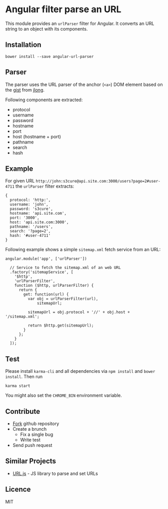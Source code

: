 # Angular filter parse an URL

This module provides an `urlParser` filter for Angular. It converts an URL string
to an object with its components.

## Installation

    bower install --save angular-url-parser

## Parser

The parser uses the URL parser of the anchor (`<a>`) DOM element based on the
[gist](https://gist.github.com/jlong/2428561) from [jlong](https://github.com/jlong).

Following components are extracted:

- protocol
- username
- password
- hostname
- port
- host (hostname + port)
- pathname
- search
- hash

## Example

For given URL `http://john:s3cure@api.site.com:3000/users?page=2#user-4711` the `urlParser`
filter extracts:

    {
      protocol: 'http:',
      username: 'john',
      password: 's3cure',
      hostname: 'api.site.com',
      port: '3000',
      host: 'api.site.com:3000',
      pathname: '/users',
      search: '?page=2',
      hash: '#user-4711'
    }

Following example shows a simple `sitemap.xml` fetch service from an URL:

    angular.module('app', ['urlParser'])

      // Service to fetch the sitemap.xml of an web URL
      .factory('sitemapService', [
        '$http',
        'urlParserFilter',
        function ($http, urlParserFilter) {
          return {
            get: function(url) {
              var obj = urlParserFilter(url),
                  sitemapUrl;

              sitemapUrl = obj.protocol + '//' + obj.host + '/sitemap.xml';

              return $http.get(sitemapUrl);
            }
          };
        }
      ]);

## Test

Please install `karma-cli` and all dependencies via `npm install` and `bower install`.
Then run

    karma start

You might also set the `CHROME_BIN` environment variable.

## Contribute

- [Fork](https://github.com/xemle/angular-url-parser/fork) github repository
- Create a brunch
    - Fix a single bug
    - Write test
- Send push request

## Similar Projects

 - [URL.js](http://medialize.github.io/URI.js) - JS library to parse and set URLs

## Licence

MIT